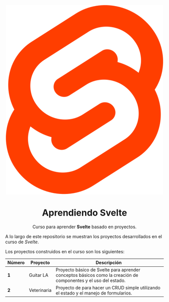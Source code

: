 <div align="center">
<img alt="Curso de Svelte js desde cero y con proyectos" src="assets/svelte.svg" width="500" />

# Aprendiendo Svelte

Curso para aprender **Svelte** basado en proyectos.

</div>

A lo largo de este repositorio se muestran los proyectos desarrollados en el curso de _Svelte_.

Los proyectos construidos en el curso son los siguientes:

| Número | Proyecto | Descripción |
| ------ | -------- | ----------- |
| **1** | Guitar LA | Proyecto básico de Svelte para aprender conceptos básicos como la creación de componentes y el uso del estado. |
| **2** | Veterinaria | Proyecto de para hacer un CRUD simple utilizando el estado y el manejo de formularios. |

